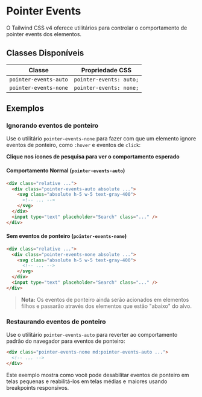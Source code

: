# Pointer Events

O Tailwind CSS v4 oferece utilitários para controlar o comportamento de pointer events dos elementos.

## Classes Disponíveis

| Classe | Propriedade CSS |
|--------|----------------|
| `pointer-events-auto` | `pointer-events: auto;` |
| `pointer-events-none` | `pointer-events: none;` |

## Exemplos

### Ignorando eventos de ponteiro

Use o utilitário `pointer-events-none` para fazer com que um elemento ignore eventos de ponteiro, como `:hover` e eventos de `click`:

**Clique nos ícones de pesquisa para ver o comportamento esperado**

#### Comportamento Normal (`pointer-events-auto`)
```html
<div class="relative ...">
  <div class="pointer-events-auto absolute ...">
    <svg class="absolute h-5 w-5 text-gray-400">
      <!-- ... -->
    </svg>
  </div>
  <input type="text" placeholder="Search" class="..." />
</div>
```

#### Sem eventos de ponteiro (`pointer-events-none`)
```html
<div class="relative ...">
  <div class="pointer-events-none absolute ...">
    <svg class="absolute h-5 w-5 text-gray-400">
      <!-- ... -->
    </svg>
  </div>
  <input type="text" placeholder="Search" class="..." />
</div>
```

> **Nota:** Os eventos de ponteiro ainda serão acionados em elementos filhos e passarão através dos elementos que estão "abaixo" do alvo.

### Restaurando eventos de ponteiro

Use o utilitário `pointer-events-auto` para reverter ao comportamento padrão do navegador para eventos de ponteiro:

```html
<div class="pointer-events-none md:pointer-events-auto ...">
  <!-- ... -->
</div>
```

Este exemplo mostra como você pode desabilitar eventos de ponteiro em telas pequenas e reabilitá-los em telas médias e maiores usando breakpoints responsivos.
